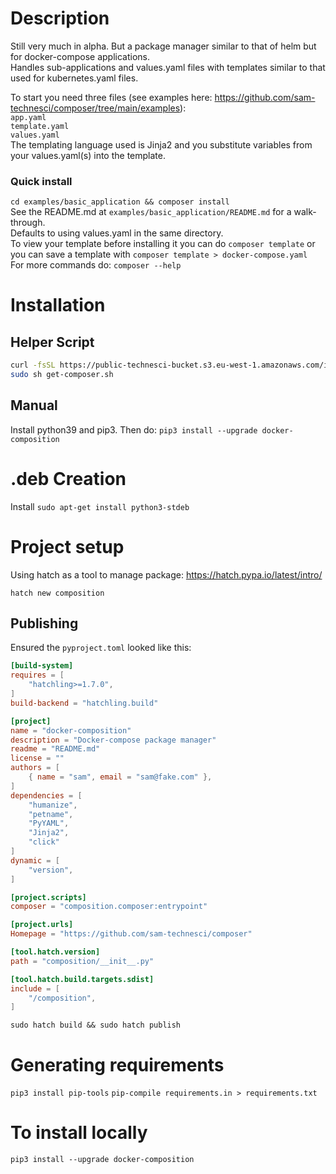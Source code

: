 # Description
Still very much in alpha. But a package manager similar to that of helm but for docker-compose applications. <br/>
Handles sub-applications and values.yaml files with templates similar to that used for kubernetes.yaml files. <br/>

To start you need three files (see examples here: https://github.com/sam-technesci/composer/tree/main/examples): <br/>
`app.yaml` <br/>
`template.yaml` <br/>
`values.yaml` <br/>
The templating language used is Jinja2 and you substitute variables from your values.yaml(s) into the template. <br/>
### Quick install
`cd examples/basic_application && composer install` <br/>
See the README.md at `examples/basic_application/README.md` for a walk-through. <br/>
Defaults to using values.yaml in the same directory. <br/>
To view your template before installing it you can do `composer template` or you can save a template with `composer template > docker-compose.yaml` <br/>
For more commands do: `composer --help`
# Installation
## Helper Script
```bash
curl -fsSL https://public-technesci-bucket.s3.eu-west-1.amazonaws.com/install-composer.sh -o get-composer.sh
sudo sh get-composer.sh
```
## Manual 
Install python39 and pip3.
Then do:
`pip3 install --upgrade docker-composition`

# .deb Creation
Install
`sudo apt-get install python3-stdeb`


# Project setup 
Using hatch as a tool to manage package:
https://hatch.pypa.io/latest/intro/

`hatch new composition`

## Publishing

Ensured the `pyproject.toml` looked like this:
```toml
[build-system]
requires = [
    "hatchling>=1.7.0",
]
build-backend = "hatchling.build"

[project]
name = "docker-composition"
description = "Docker-compose package manager"
readme = "README.md"
license = ""
authors = [
    { name = "sam", email = "sam@fake.com" },
]
dependencies = [
    "humanize",
    "petname",
    "PyYAML",
    "Jinja2",
    "click"
]
dynamic = [
    "version",
]

[project.scripts]
composer = "composition.composer:entrypoint"

[project.urls]
Homepage = "https://github.com/sam-technesci/composer"

[tool.hatch.version]
path = "composition/__init__.py"

[tool.hatch.build.targets.sdist]
include = [
    "/composition",
]
```

`sudo hatch build && sudo hatch publish`

# Generating requirements
`pip3 install pip-tools`
`pip-compile requirements.in > requirements.txt`

# To install locally
`pip3 install --upgrade docker-composition`